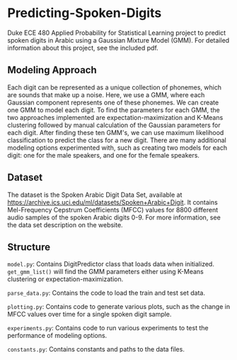 # Predicting-Spoken-Digits
Duke ECE 480 Applied Probability for Statistical Learning project to predict spoken digits in Arabic using a Gaussian Mixture Model (GMM). For detailed information about this project, see the included pdf.

## Modeling Approach
Each digit can be represented as a unique collection of phonemes, which are sounds that make up a noise. Here, we use a GMM, where each Gaussian component represents one of these phonemes. We can create one GMM to model each digit. To find the parameters for each GMM, the two approaches implemented are expectation-maximization and K-Means clustering followed by manual calculation of the Gaussian parameters for each digit. After finding these ten GMM's, we can use maximum likelihood classification to predict the class for a new digit. There are many additional modeling options experimented with, such as creating two models for each digit: one for the male speakers, and one for the female speakers.

## Dataset
The dataset is the Spoken Arabic Digit Data Set, available at https://archive.ics.uci.edu/ml/datasets/Spoken+Arabic+Digit. It contains Mel-Frequency Cepstrum Coefficients (MFCC) values for 8800 different audio samples of the spoken Arabic digits 0-9. For more information, see the data set description on the website.

## Structure
`model.py`: Contains DigitPredictor class that loads data when initialized. `get_gmm_list()` will find the GMM parameters either using K-Means clustering or expectation-maximization.

`parse_data.py`: Contains the code to load the train and test set data.

`plotting.py`: Contains code to generate various plots, such as the change in MFCC values over time for a single spoken digit sample.

`experiments.py`: Contains code to run various experiments to test the performance of modeling options.

`constants.py`: Contains constants and paths to the data files.
